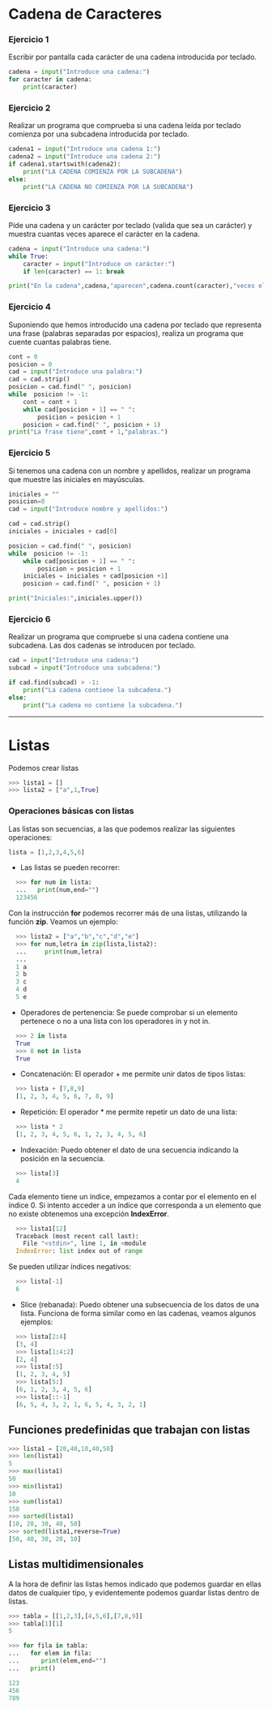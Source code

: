 # Cadena de Caracteres

### Ejercicio 1
Escribir por pantalla cada carácter de una cadena introducida por teclado.
```python
cadena = input("Introduce una cadena:")
for caracter in cadena:
	print(caracter)
```

### Ejercicio 2
Realizar un programa que comprueba si una cadena leída por teclado comienza por una subcadena introducida por teclado.
```python
cadena1 = input("Introduce una cadena 1:")
cadena2 = input("Introduce una cadena 2:")
if cadena1.startswith(cadena2):
	print("LA CADENA COMIENZA POR LA SUBCADENA")
else:
	print("LA CADENA NO COMIENZA POR LA SUBCADENA")
```

### Ejercicio 3
Pide una cadena y un carácter por teclado (valida que sea un carácter) y muestra cuantas veces aparece el carácter en la cadena.
```python
cadena = input("Introduce una cadena:")
while True:
    caracter = input("Introduce un carácter:")
    if len(caracter) == 1: break

print("En la cadena",cadena,"aparecen",cadena.count(caracter),"veces el carácter",caracter)
```

### Ejercicio 4
Suponiendo que hemos introducido una cadena por teclado que representa una frase (palabras separadas por espacios), realiza un programa que cuente cuantas palabras tiene.
```python
cont = 0
posicion = 0
cad = input("Introduce una palabra:")
cad = cad.strip()
posicion = cad.find(" ", posicion)
while  posicion != -1:
	cont = cont + 1
	while cad[posicion + 1] == " ":
		posicion = posicion + 1
	posicion = cad.find(" ", posicion + 1)
print("La frase tiene",cont + 1,"palabras.")
```

### Ejercicio 5
Si tenemos una cadena con un nombre y apellidos, realizar un programa que muestre las iniciales en mayúsculas.
```python
iniciales = ""
posicion=0
cad = input("Introduce nombre y apellidos:")

cad = cad.strip()
iniciales = iniciales + cad[0]

posicion = cad.find(" ", posicion)
while  posicion != -1:
	while cad[posicion + 1] == " ":
		posicion = posicion + 1
	iniciales = iniciales + cad[posicion +1]
	posicion = cad.find(" ", posicion + 1)

print("Iniciales:",iniciales.upper())
```

### Ejercicio 6
Realizar un programa que compruebe si una cadena contiene una subcadena.
Las dos cadenas se introducen por teclado.
```python
cad = input("Introduce una cadena:")
subcad = input("Introduce una subcadena:")

if cad.find(subcad) > -1:
	print("La cadena contiene la subcadena.")
else:
	print("La cadena no contiene la subcadena.")
```

------------------------

# Listas

Podemos crear listas
```python
>>> lista1 = []
>>> lista2 = ["a",1,True]
```

### Operaciones básicas con listas

Las listas son secuencias, a las que podemos realizar las siguientes operaciones:
```python
lista = [1,2,3,4,5,6]
```
* Las listas se pueden recorrer:

```python
  >>> for num in lista:
  ...   print(num,end="")
  123456
```
Con la instrucción **for** podemos recorrer más de una listas, utilizando la función **zip**. Veamos un ejemplo:
```python
  >>> lista2 = ["a","b","c","d","e"]
  >>> for num,letra in zip(lista,lista2):
  ...     print(num,letra)
  ...
  1 a
  2 b
  3 c
  4 d
  5 e
```
* Operadores de pertenencia: Se puede comprobar si un elemento pertenece o no a una lista con los operadores in y not in.
```python
  >>> 2 in lista
  True
  >>> 8 not in lista
  True
```
* Concatenación: El operador + me permite unir datos de tipos listas:
```python
  >>> lista + [7,8,9]
  [1, 2, 3, 4, 5, 6, 7, 8, 9]
```
* Repetición: El operador * me permite repetir un dato de una lista:
```python
  >>> lista * 2
  [1, 2, 3, 4, 5, 6, 1, 2, 3, 4, 5, 6]
```
* Indexación: Puedo obtener el dato de una secuencia indicando la posición en la secuencia.
```python
  >>> lista[3]
  4
```
Cada elemento tiene un índice, empezamos a contar por el elemento en el índice 0. Si intento acceder a un índice que corresponda a un elemento que no existe obtenemos una excepción **IndexError**.
```python
  >>> lista1[12]
  Traceback (most recent call last):
    File "<stdin>", line 1, in <module
  IndexError: list index out of range
```
Se pueden utilizar índices negativos:
```python
  >>> lista[-1]
  6
```
* Slice (rebanada): Puedo obtener una subsecuencia de los datos de una lista. Funciona de forma similar como en las cadenas, veamos algunos ejemplos:
```python
  >>> lista[2:4]
  [3, 4]
  >>> lista[1:4:2]
  [2, 4]
  >>> lista[:5]
  [1, 2, 3, 4, 5]
  >>> lista[5:]
  [6, 1, 2, 3, 4, 5, 6]
  >>> lista[::-1]
  [6, 5, 4, 3, 2, 1, 6, 5, 4, 3, 2, 1]
```
## Funciones predefinidas que trabajan con listas
```python
>>> lista1 = [20,40,10,40,50]
>>> len(lista1)
5
>>> max(lista1)
50
>>> min(lista1)
10
>>> sum(lista1)
150
>>> sorted(lista1)
[10, 20, 30, 40, 50]
>>> sorted(lista1,reverse=True)
[50, 40, 30, 20, 10]
```
## Listas multidimensionales
A la hora de definir las listas hemos indicado que podemos guardar en ellas datos de cualquier tipo, y evidentemente podemos guardar listas dentro de listas.
```python
>>> tabla = [[1,2,3],[4,5,6],[7,8,9]]
>>> tabla[1][1]
5

>>> for fila in tabla:
...   for elem in fila:
...      print(elem,end="")
...   print()

123
456
789
```
